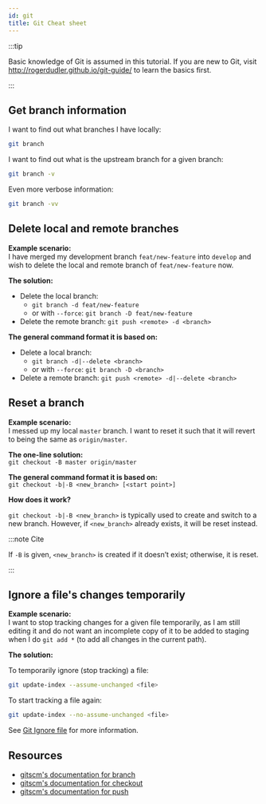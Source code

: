 ```yaml
---
id: git
title: Git Cheat sheet
---
```


:::tip

Basic knowledge of Git is assumed in this tutorial. If you are new to Git, visit <http://rogerdudler.github.io/git-guide/> to learn the basics first.

:::

## Get branch information

I want to find out what branches I have locally:

```bash
git branch
```

I want to find out what is the upstream branch for a given branch:

```bash
git branch -v
```

Even more verbose information:

```bash
git branch -vv
```

## Delete local and remote branches

**Example scenario:**  
I have merged my development branch `feat/new-feature` into `develop` and wish to delete the local and remote branch of `feat/new-feature` now.

**The solution:**  

- Delete the local branch: 
    - `git branch -d feat/new-feature`
    - or with `--force`: `git branch -D feat/new-feature`
- Delete the remote branch: `git push <remote> -d <branch>`

**The general command format it is based on:**  

- Delete a local branch: 
    - `git branch -d|--delete <branch>`
    - or with `--force`: `git branch -D <branch>`
- Delete a remote branch: `git push <remote> -d|--delete <branch>`

## Reset a branch

**Example scenario:**  
I messed up my local `master` branch. I want to reset it such that it will revert to being the same as `origin/master`.

**The one-line solution:**  
`git checkout -B master origin/master`

**The general command format it is based on:**  
`git checkout -b|-B <new_branch> [<start point>]`

**How does it work?**

`git checkout -b|-B <new_branch>` is typically used to create and switch to a new branch. However, if `<new_branch>` already exists, it will be reset instead.

:::note Cite

If `-B` is given, `<new_branch>` is created if it doesn’t exist; otherwise, it is reset.

:::

## Ignore a file's changes temporarily

**Example scenario:**  
I want to stop tracking changes for a given file temporarily, as I am still editing it and do not want an incomplete copy of it to be added to staging when I do `git add *` (to add all changes in the current path).

**The solution:**  

To temporarily ignore (stop tracking) a file:

```bash
git update-index --assume-unchanged <file>
```

To start tracking a file again:

```bash
git update-index --no-assume-unchanged <file>
```

See [Git Ignore file](git-ignore-file#using-git-update-index) for more information.

## Resources

- [gitscm's documentation for branch](https://git-scm.com/docs/git-branch)
- [gitscm's documentation for checkout](https://git-scm.com/docs/git-checkout)
- [gitscm's documentation for push](https://git-scm.com/docs/git-push)
